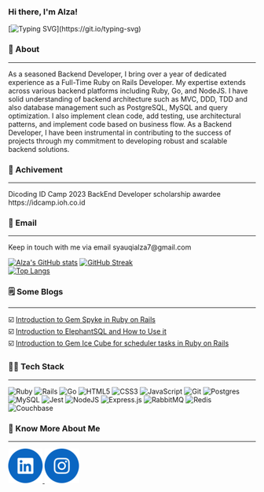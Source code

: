 ### Hi there, I'm Alza!

[![Typing SVG](https://readme-typing-svg.herokuapp.com?size=40&duration=4000&center=true&vCenter=true&width=1200&height=100&lines=Backend+developer%2C;Open+for+job+opportunities.)](https://git.io/typing-svg)

### 👤 About
<hr>
As a seasoned Backend Developer, I bring over a year of dedicated experience as a Full-Time Ruby on Rails Developer. My expertise extends across various backend platforms including Ruby, Go, and NodeJS. I have solid understanding of backend architecture such as MVC, DDD, TDD and also database management such as PostgreSQL, MySQL and query optimization. I also implement clean code, add testing, use architectural patterns, and implement code based on business flow. As a Backend Developer, I have been instrumental in contributing to the success of projects through my commitment to developing robust and scalable backend solutions.

### 🏅 Achivement
<hr>
Dicoding ID Camp 2023 BackEnd Developer scholarship awardee https://idcamp.ioh.co.id

### 📧 Email
<hr>
Keep in touch with me via email syauqialza7@gmail.com

</br>
<a href="https://github.com/syauqialzaa">

  [![Alza's GitHub stats](https://github-readme-stats.vercel.app/api?username=syauqialzaa&count_private=true&show_icons=true&theme=gotham)](https://github.com/syauqialzaa)
  [![GitHub Streak](https://github-readme-streak-stats.herokuapp.com/?user=syauqialzaa&theme=gotham)](https://github.com/syauqialzaa)<br>
  [![Top Langs](https://github-readme-stats.vercel.app/api/top-langs/?username=syauqialzaa&show_icons=true&theme=gotham&layout=compact)](https://github.com/syauqialzaa)
</a>
</br>

### 🗒️ Some Blogs
<hr>

☑️ [Introduction to Gem Spyke in Ruby on Rails](https://symbolic.id/x-brain/c/5fd9cba1-107d-5fb9-9a37-5ccfcbae781e)\
☑️ [Introduction to ElephantSQL and How to Use it](https://symbolic.id/x-brain/c/dab67dfb-4893-5967-afa2-557197dd57db)\
☑️ [Introduction to Gem Ice Cube for scheduler tasks in Ruby on Rails](https://symbolic.id/x-brain/c/6e8294e0-471a-5bb6-befc-e6d7378d114c)

### 👨‍💻 Tech Stack
<hr>

![Ruby](https://img.shields.io/badge/ruby-%23CC342D.svg?style=for-the-badge&logo=ruby&logoColor=white)
![Rails](https://img.shields.io/badge/rails-%23CC0000.svg?style=for-the-badge&logo=ruby-on-rails&logoColor=white)
![Go](https://img.shields.io/badge/go-%2300ADD8.svg?style=for-the-badge&logo=go&logoColor=white)
![HTML5](https://img.shields.io/badge/html5-%23E34F26.svg?style=for-the-badge&logo=html5&logoColor=white)
![CSS3](https://img.shields.io/badge/css3-%231572B6.svg?style=for-the-badge&logo=css3&logoColor=white)
![JavaScript](https://img.shields.io/badge/javascript-%23323330.svg?style=for-the-badge&logo=javascript&logoColor=%23F7DF1E)
![Git](https://img.shields.io/badge/git-%23F05033.svg?style=for-the-badge&logo=git&logoColor=white)
![Postgres](https://img.shields.io/badge/postgres-%23316192.svg?style=for-the-badge&logo=postgresql&logoColor=white)
![MySQL](https://img.shields.io/badge/mysql-4479A1.svg?style=for-the-badge&logo=mysql&logoColor=white)
![Jest](https://img.shields.io/badge/-jest-%23C21325?style=for-the-badge&logo=jest&logoColor=white)
![NodeJS](https://img.shields.io/badge/node.js-6DA55F?style=for-the-badge&logo=node.js&logoColor=white)
![Express.js](https://img.shields.io/badge/express.js-%23404d59.svg?style=for-the-badge&logo=express&logoColor=%2361DAFB)
![RabbitMQ](https://img.shields.io/badge/Rabbitmq-FF6600?style=for-the-badge&logo=rabbitmq&logoColor=white)
![Redis](https://img.shields.io/badge/redis-%23DD0031.svg?style=for-the-badge&logo=redis&logoColor=white)
![Couchbase](https://img.shields.io/badge/Couchbase-EA2328?style=for-the-badge&logo=couchbase&logoColor=white)

### 👀 Know More About Me
<hr>
<a href="https://www.linkedin.com/in/alzasyauqi/"><img width="70px" src="./img/social_media/linkedin_icon.png">
<a href="https://instagram.com/syauqialzaa"><img width="70px" src="./img/social_media/instagram_icon.png">